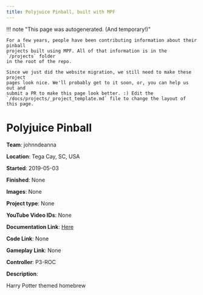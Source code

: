```yaml
---
title: Polyjuice Pinball, built with MPF
---
```


<!-- This file is used as the template for all the individual project pages. -->

!!! note "This page was autogenerated. (And temporary!)"

    For a few years, people have been contributing information about their pinball
    projects built using MPF. All of that information is in the `/projects` folder
    in the root of the repo.

    Since we just did the website migration, we still need to make these project
    pages look nice. We'll probably get to it soon, or, you can help us out and
    submit a PR to make this page look better. :) Edit the
    `/docs/projects/_project_template.md` file to change the layout of this page.

# Polyjuice Pinball

**Team**: johnndeanna

**Location**: Tega Cay, SC, USA

**Started**: 2019-05-03

**Finished**: None

**Images**: None

**Project type**: None

**YouTube Video IDs**: None

**Documentation Link**: [Here](https://pinside.com/pinball/forum/topic/polyjuice-pinball-harry-potter-themed-homebrew)

**Code Link**: None

**Gameplay Link**: None

**Controller**: P3-ROC

**Description**:

Harry Potter themed homebrew


<!-- Note, do not edit this file directly, as it will be overwritten when the list is regenerated.

To edit information about a project, edit the project's YAML file in the `/projects` folder. (Off the
root of the repo, not this folder which is `/www/projects`.)

To edit the look and feel or layout of this page, edit the `_project_template.md` file in the `/www/projects` folder. -->